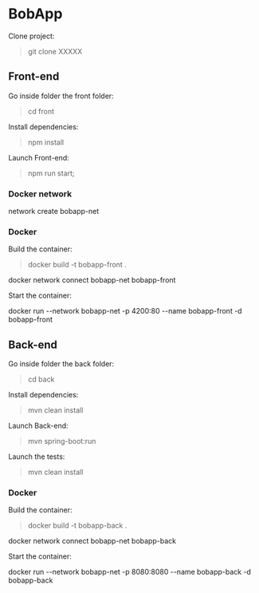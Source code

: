 # BobApp

Clone project:

> git clone XXXXX

## Front-end 

Go inside folder the front folder:

> cd front

Install dependencies:

> npm install

Launch Front-end:

> npm run start;

### Docker network

network create bobapp-net


### Docker


Build the container:

> docker build -t bobapp-front .  

docker network connect bobapp-net bobapp-front

Start the container:


docker run --network bobapp-net -p 4200:80 --name bobapp-front -d bobapp-front


## Back-end

Go inside folder the back folder:

> cd back

Install dependencies:

> mvn clean install

Launch Back-end:

>  mvn spring-boot:run

Launch the tests:

> mvn clean install

### Docker

Build the container:

> docker build -t bobapp-back .  

docker network connect bobapp-net bobapp-back

Start the container:

docker run --network bobapp-net -p 8080:8080 --name bobapp-back -d bobapp-back

